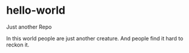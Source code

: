 # hello-world
Just another Repo

In this world people are just another creature.
And people find it hard to reckon it.
